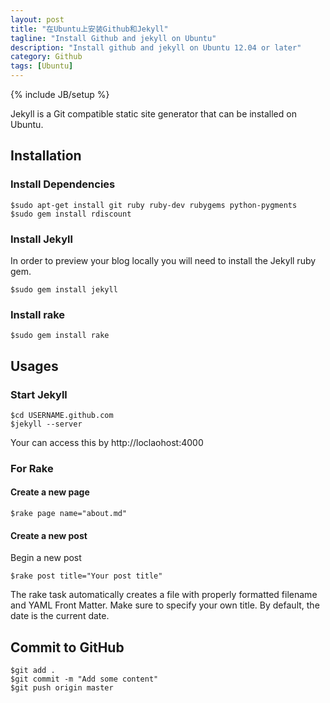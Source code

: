 ```yaml
---
layout: post
title: "在Ubuntu上安装Github和Jekyll"
tagline: "Install Github and jekyll on Ubuntu"
description: "Install github and jekyll on Ubuntu 12.04 or later"
category: Github
tags: [Ubuntu]
---
```

{% include JB/setup %}

Jekyll is a Git compatible static site generator that can be installed on Ubuntu.

## Installation

### Install Dependencies

	$sudo apt-get install git ruby ruby-dev rubygems python-pygments
	$sudo gem install rdiscount

### Install Jekyll
In order to preview your blog locally you will  need to install the Jekyll ruby gem.

	$sudo gem install jekyll

### Install rake
	$sudo gem install rake

## Usages

### Start Jekyll

	$cd USERNAME.github.com
	$jekyll --server

Your can access this by http://loclaohost:4000

### For Rake

#### Create a new page
	$rake page name="about.md"


#### Create a new post 

Begin a new post
	
	$rake post title="Your post title"

The rake task automatically creates a file with properly formatted filename and YAML Front Matter. Make sure to specify your own title. By default, the date is the current date.

	
## Commit to GitHub
	$git add .
	$git commit -m "Add some content"
	$git push origin master
	

